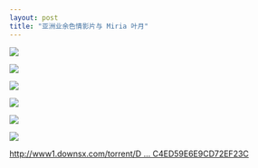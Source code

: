 ```yaml
---
layout: post
title: "亚洲业余色情影片与 Miria 叶月"
---
```

![](http://p.usxpic.com/btimg/upload/image/20180614/61406100751.jpg)

![](http://p.usxpic.com/btimg/upload/image/20180614/61406100752.jpg)

![](http://p.usxpic.com/btimg/upload/image/20180614/61406100753.jpg)

![](http://p.usxpic.com/btimg/upload/image/20180614/61406100754.jpg)

![](http://p.usxpic.com/btimg/upload/image/20180614/61406100755.jpg)

![](http://p.usxpic.com/btimg/upload/image/20180614/61406100756.jpg)

[http://www1.downsx.com/torrent/D ... C4ED59E6E9CD72EF23C](http://www1.downsx.com/torrent/D07553EAD1D829824DD05C4ED59E6E9CD72EF23C)
